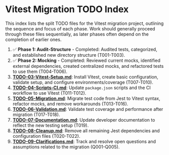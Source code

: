# Vitest Migration TODO Index

This index lists the split TODO files for the Vitest migration project, outlining the sequence and focus of each phase. Work should generally proceed through these files sequentially, as later phases often depend on the completion of earlier ones.

1.  ✅ **Phase 1: Audit-Structure** - Completed: Audited tests, categorized, and established new directory structure (T001-T003).
2.  ✅ **Phase 2: Mocking** - Completed: Reviewed current mocks, identified external dependencies, created centralized mocks, and refactored tests to use them (T004-T006).
3.  **[TODO-03-Vitest-Setup.md](./TODO-03-Vitest-Setup.md)**: Install Vitest, create basic configuration, validate setup, and configure environments/coverage (T007-T010).
4.  **[TODO-04-Scripts-CI.md](./TODO-04-Scripts-CI.md)**: Update `package.json` scripts and the CI workflow to use Vitest (T011-T012).
5.  **[TODO-05-Migration.md](./TODO-05-Migration.md)**: Migrate test code from Jest to Vitest syntax, refactor mocks, and remove workarounds (T013-T016).
6.  **[TODO-06-Validation.md](./TODO-06-Validation.md)**: Validate test coverage and performance after migration (T017-T018).
7.  **[TODO-07-Documentation.md](./TODO-07-Documentation.md)**: Update developer documentation to reflect the new testing setup (T019).
8.  **[TODO-08-Cleanup.md](./TODO-08-Cleanup.md)**: Remove all remaining Jest dependencies and configuration files (T020-T022).
9.  **[TODO-09-Clarifications.md](./TODO-09-Clarifications.md)**: Track and resolve open questions and assumptions related to the migration (Q001-Q005).
